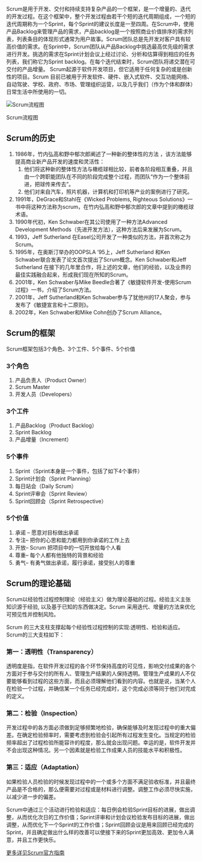 Scrum是用于开发、交付和持续支持复杂产品的一个框架，是一个增量的、迭代的开发过程。在这个框架中，整个开发过程由若干个短的迭代周期组成，一个短的迭代周期称为一个Sprint，每个Sprint的建议长度是一至四周。在Scrum中，使用产品Backlog来管理产品的需求，产品backlog是一个按照商业价值排序的需求列表，列表条目的体现形式通常为用户故事。Scrum团队总是先开发对客户具有较高价值的需求。在Sprint中，Scrum团队从产品Backlog中挑选最高优先级的需求进行开发。挑选的需求在Sprint计划会议上经过讨论、分析和估算得到相应的任务列表，我们称它为Sprint backlog。在每个迭代结束时，Scrum团队将递交潜在可交付的产品增量。 Scrum起源于软件开发项目，但它适用于任何复杂的或是创新性的项目。Scrum 目前已被用于开发软件、硬件、嵌入式软件、交互功能网络、自动驾驶、学校、政府、市场、管理组织运营，以及几乎我们（作为个体和群体）日常生活中所使用的一切。

![Scrum流程图](https://www.scrum.cn/wp-content/uploads/2014/04/ScrumCN_Scrum_Process_710.png "Scrum流程图")

Scrum流程图

## Scrum的历史

1. 1986年，竹内弘高和野中郁次郎阐述了一种新的整体性的方法 ，该方法能够提高商业新产品开发的速度和灵活性：
    1. 他们将这种新的整体性方法与橄榄球相比较，前者各阶段相互重叠，并且由一个跨职能团队在不同的阶段完成整个过程，而团队“作为一个整体前进，把球传来传去”。
    2. 他们对来自汽车，照片机器，计算机和打印机等产业的案例进行了研究。
2. 1991年，DeGrace和Stahl在《Wicked Problems, Righteous Solutions》一书中将这种方法称为scrum，在竹内弘高和野中郁次郎的文章中提到的橄榄球术语。
3. 1990年代初，Ken Schwaber在其公司使用了一种方法Advanced Development Methods（先进开发方法），这种方法后来发展为Scrum。
4. 1993，Jeff Sutherland 在Easel公司开发了一种类似的方法，并首次称之为Scrum。
5. 1995年，在奥斯汀举办的OOPSLA ’95上，Jeff Sutherland 和Ken Schwaber联合发表了论文首次提出了Scrum概念。Ken Schwaber和Jeff Sutherland 在接下的几年里合作，将上述的文章，他们的经验，以及业界的最佳实践融合起来，形成我们现在所知的Scrum。
6. 2001年，Ken Schwaber与Mike Beedle合著了《敏捷软件开发-使用Scrum过程》一书，介绍了Scrum方法。
7. 2001年，Jeff Sutherland和Ken Schwaber参与了犹他州的17人聚会，参与发布了《敏捷宣言和十二原则》。
8. 2002年，Ken Schwaber和Mike Cohn创办了Scrum Alliance。

## Scrum的框架

Scrum框架包括3个角色、3个工件、5个事件、5个价值

### 3个角色

1. 产品负责人（Product Owner）
2. Scrum Master
3. 开发人员（Developers）

### 3个工件

1. 产品Backlog（Product Backlog）
2. Sprint Backlog
3. 产品增量（Increment）

### 5个事件

1. Sprint（Sprint本身是一个事件，包括了如下4个事件）
2. Sprint计划会（Sprint Planning）
3. 每日站会（Daily Scrum）
4. Sprint评审会（Sprint Review）
5. Sprint回顾会（Sprint Retrospective）

### 5个价值

1. 承诺 – 愿意对目标做出承诺
2. 专注– 把你的心思和能力都用到你承诺的工作上去
3. 开放– Scrum 把项目中的一切开放给每个人看
4. 尊重– 每个人都有他独特的背景和经验
5. 勇气– 有勇气做出承诺，履行承诺，接受别人的尊重

## Scrum的理论基础

Scrum以经验性过程控制理论（经验主义）做为理论基础的过程。经验主义主张知识源于经验, 以及基于已知的东西做决定。Scrum 采用迭代、增量的方法来优化可预见性并控制风险。

Scrum 的三大支柱支撑起每个经验性过程控制的实现:透明性、检验和适应。Scrum的三大支柱如下：

### 第一：透明性（Transparency）

透明度是指，在软件开发过程的各个环节保持高度的可见性，影响交付成果的各个方面对于参与交付的所有人、管理生产结果的人保持透明。管理生产成果的人不仅要能够看到过程的这些方面，而且必须理解他们看到的内容。也就是说，当某个人在检验一个过程，并确信某一个任务已经完成时，这个完成必须等同于他们对完成的定义。

### 第二：检验（Inspection）

开发过程中的各方面必须做到足够频繁地检验，确保能够及时发现过程中的重大偏差。在确定检验频率时，需要考虑到检验会引起所有过程发生变化。当规定的检验频率超出了过程检验所能容许的程度，那么就会出现问题。幸运的是，软件开发并不会出现这种情况。另一个因素就是检验工作成果人员的技能水平和积极性。

### 第三：适应（Adaptation）

如果检验人员检验的时候发现过程中的一个或多个方面不满足验收标准，并且最终产品是不合格的，那么便需要对过程或是材料进行调整。调整工作必须尽快实施，以减少进一步的偏差。

Scrum中通过三个活动进行检验和适应：每日例会检验Sprint目标的进展，做出调整，从而优化次日的工作价值；Sprint评审和计划会议检验发布目标的进展，做出调整，从而优化下一个Sprint的工作价值；Sprint回顾会议是用来回顾已经完成的Sprint，并且确定做出什么样的改善可以使接下来的Sprint更加高效、更加令人满意，并且工作更快乐。

[更多详见Scrum官方指南](https://www.scrum.cn/scrum%e6%8c%87%e5%8d%972020%e4%b8%ad%e6%96%87%e7%89%88)